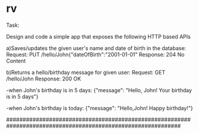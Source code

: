 # rv
Task:

Design and code a simple app that exposes the following HTTP based APIs

a)Saves/updates the given user's name and date of birth in the database:
Request: PUT /hello/John{"dateOfBirth":"2001-01-01"
Response: 204 No Content

b)Returns a hello/birthday message for given user:
Request: GET /hello/John
Response: 200 OK

-when John's birthday is in 5 days:
{"message": "Hello, John! Your birthday is in 5 days"}

-when John's birthday is today:
{"message": "Hello,John! Happy birthday!"}

#############################################################################################################
